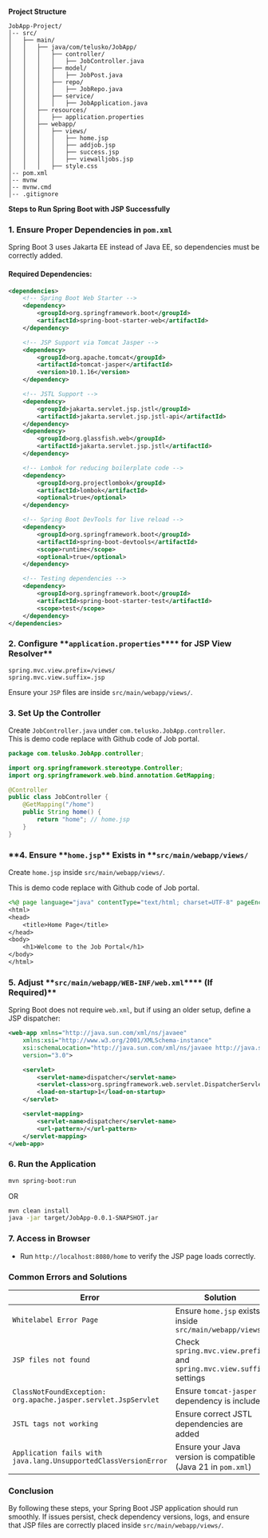 **Project Structure**

```
JobApp-Project/
│-- src/
│   ├── main/
│   │   ├── java/com/telusko/JobApp/
│   │   │   ├── controller/
│   │   │   │   ├── JobController.java
│   │   │   ├── model/
│   │   │   │   ├── JobPost.java
│   │   │   ├── repo/
│   │   │   │   ├── JobRepo.java
│   │   │   ├── service/
│   │   │   │   ├── JobApplication.java
│   │   ├── resources/
│   │   │   ├── application.properties
│   │   ├── webapp/
│   │   │   ├── views/
│   │   │   │   ├── home.jsp
│   │   │   │   ├── addjob.jsp
│   │   │   │   ├── success.jsp
│   │   │   │   ├── viewalljobs.jsp
│   │   │   ├── style.css
│-- pom.xml
│-- mvnw
│-- mvnw.cmd
│-- .gitignore
```

**Steps to Run Spring Boot with JSP Successfully**

### **1. Ensure Proper Dependencies in `pom.xml`**

Spring Boot 3 uses Jakarta EE instead of Java EE, so dependencies must be correctly added.

#### **Required Dependencies:**

```xml
<dependencies>
    <!-- Spring Boot Web Starter -->
    <dependency>
        <groupId>org.springframework.boot</groupId>
        <artifactId>spring-boot-starter-web</artifactId>
    </dependency>

    <!-- JSP Support via Tomcat Jasper -->
    <dependency>
        <groupId>org.apache.tomcat</groupId>
        <artifactId>tomcat-jasper</artifactId>
        <version>10.1.16</version>
    </dependency>

    <!-- JSTL Support -->
    <dependency>
        <groupId>jakarta.servlet.jsp.jstl</groupId>
        <artifactId>jakarta.servlet.jsp.jstl-api</artifactId>
    </dependency>
    <dependency>
        <groupId>org.glassfish.web</groupId>
        <artifactId>jakarta.servlet.jsp.jstl</artifactId>
    </dependency>

    <!-- Lombok for reducing boilerplate code -->
    <dependency>
        <groupId>org.projectlombok</groupId>
        <artifactId>lombok</artifactId>
        <optional>true</optional>
    </dependency>

    <!-- Spring Boot DevTools for live reload -->
    <dependency>
        <groupId>org.springframework.boot</groupId>
        <artifactId>spring-boot-devtools</artifactId>
        <scope>runtime</scope>
        <optional>true</optional>
    </dependency>

    <!-- Testing dependencies -->
    <dependency>
        <groupId>org.springframework.boot</groupId>
        <artifactId>spring-boot-starter-test</artifactId>
        <scope>test</scope>
    </dependency>
</dependencies>
```

### **2. Configure ************\*\***************`application.properties`************\*\*\*\************* for JSP View Resolver\*\*

```properties
spring.mvc.view.prefix=/views/
spring.mvc.view.suffix=.jsp
```

Ensure your `JSP` files are inside `src/main/webapp/views/`.

### **3. Set Up the Controller**

Create `JobController.java` under `com.telusko.JobApp.controller`.\
This is demo code replace with Github code of Job portal.

```java
package com.telusko.JobApp.controller;

import org.springframework.stereotype.Controller;
import org.springframework.web.bind.annotation.GetMapping;

@Controller
public class JobController {
    @GetMapping("/home")
    public String home() {
        return "home"; // home.jsp
    }
}
```

### \*\*4. Ensure \***\*`home.jsp`\*\*** Exists in \*\***`src/main/webapp/views/`**

Create `home.jsp` inside `src/main/webapp/views/`.

This is demo code replace with Github code of Job portal.

```jsp
<%@ page language="java" contentType="text/html; charset=UTF-8" pageEncoding="UTF-8"%>
<html>
<head>
    <title>Home Page</title>
</head>
<body>
    <h1>Welcome to the Job Portal</h1>
</body>
</html>
```

### **5. Adjust ************\*\***************`src/main/webapp/WEB-INF/web.xml`************\*\*\*\************* (If Required)\*\*

Spring Boot does not require `web.xml`, but if using an older setup, define a JSP dispatcher:

```xml
<web-app xmlns="http://java.sun.com/xml/ns/javaee"
    xmlns:xsi="http://www.w3.org/2001/XMLSchema-instance"
    xsi:schemaLocation="http://java.sun.com/xml/ns/javaee http://java.sun.com/xml/ns/javaee/web-app_3_0.xsd"
    version="3.0">

    <servlet>
        <servlet-name>dispatcher</servlet-name>
        <servlet-class>org.springframework.web.servlet.DispatcherServlet</servlet-class>
        <load-on-startup>1</load-on-startup>
    </servlet>

    <servlet-mapping>
        <servlet-name>dispatcher</servlet-name>
        <url-pattern>/</url-pattern>
    </servlet-mapping>
</web-app>
```

### **6. Run the Application**

```sh
mvn spring-boot:run
```

OR

```sh
mvn clean install
java -jar target/JobApp-0.0.1-SNAPSHOT.jar
```

### **7. Access in Browser**

- Run `http://localhost:8080/home` to verify the JSP page loads correctly.

### **Common Errors and Solutions**

| **Error**                                                       | **Solution**                                                         |
| --------------------------------------------------------------- | -------------------------------------------------------------------- |
| `Whitelabel Error Page`                                         | Ensure `home.jsp` exists inside `src/main/webapp/views/`             |
| `JSP files not found`                                           | Check `spring.mvc.view.prefix` and `spring.mvc.view.suffix` settings |
| `ClassNotFoundException: org.apache.jasper.servlet.JspServlet`  | Ensure `tomcat-jasper` dependency is included                        |
| `JSTL tags not working`                                         | Ensure correct JSTL dependencies are added                           |
| `Application fails with java.lang.UnsupportedClassVersionError` | Ensure your Java version is compatible (Java 21 in `pom.xml`)        |

### **Conclusion**

By following these steps, your Spring Boot JSP application should run smoothly. If issues persist, check dependency versions, logs, and ensure that JSP files are correctly placed inside `src/main/webapp/views/`.
